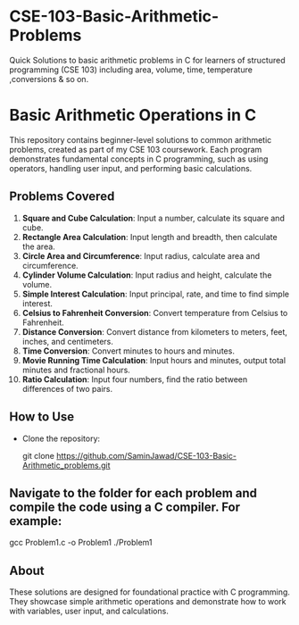 # CSE-103-Basic-Arithmetic-Problems
Quick Solutions to basic arithmetic problems in C for learners of structured programming (CSE 103) including area, volume, time, temperature ,conversions &amp; so on.


# Basic Arithmetic Operations in C

This repository contains beginner-level solutions to common arithmetic problems, created as part of my CSE 103 coursework. Each program demonstrates fundamental concepts in C programming, such as using operators, handling user input, and performing basic calculations.

## Problems Covered
1. **Square and Cube Calculation**: Input a number, calculate its square and cube.
2. **Rectangle Area Calculation**: Input length and breadth, then calculate the area.
3. **Circle Area and Circumference**: Input radius, calculate area and circumference.
4. **Cylinder Volume Calculation**: Input radius and height, calculate the volume.
5. **Simple Interest Calculation**: Input principal, rate, and time to find simple interest.
6. **Celsius to Fahrenheit Conversion**: Convert temperature from Celsius to Fahrenheit.
7. **Distance Conversion**: Convert distance from kilometers to meters, feet, inches, and centimeters.
8. **Time Conversion**: Convert minutes to hours and minutes.
9. **Movie Running Time Calculation**: Input hours and minutes, output total minutes and fractional hours.
10. **Ratio Calculation**: Input four numbers, find the ratio between differences of two pairs.

## How to Use
- Clone the repository:

  git clone https://github.com/SaminJawad/CSE-103-Basic-Arithmetic_problems.git

## Navigate to the folder for each problem and compile the code using a C compiler. For example:
gcc Problem1.c -o Problem1
./Problem1


## About
  These solutions are designed for foundational practice with C programming. They showcase simple arithmetic operations and demonstrate how to work with variables, user input, and calculations.
